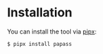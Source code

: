 # Installation

You can install the tool via [pipx](https://pipx.pypa.io/stable/):

```{code-block} shell
$ pipx install papass
```
